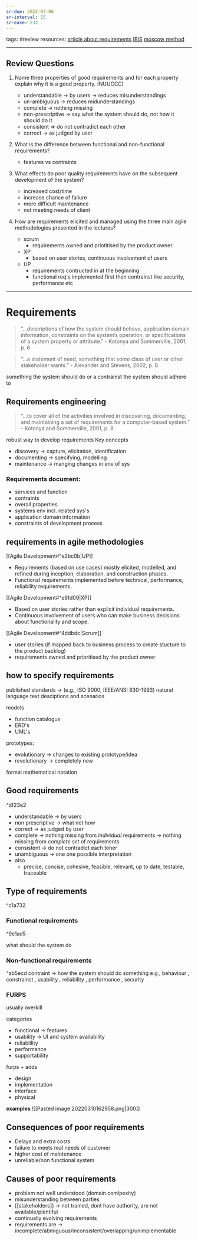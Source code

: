 ```yaml
---
sr-due: 2022-04-06
sr-interval: 15
sr-ease: 232
---
```


tags: #review
resources: 
[article about requirements](https://sceweb.uhcl.edu/helm/RationalUnifiedProcess/process/workflow/requirem/co_req.htm#Reliability)
[IBIS](https://en.wikipedia.org/wiki/Issue-based_information_system)
[moscow method](https://en.wikipedia.org/wiki/MoSCoW_method)

---
## Review Questions

1. Name three properties of good requirements and for each property explain why it is a good property. (NUUCCC)
	- understandable -> by users -> reduces misunderstandings
	- un-ambiguous -> reduces midunderstandings
	- complete -> nothing missing
	- non-prescriptive -> say what the system should do, not how it should do it
	- consistent => do not contradict each other
	- correct -> as judged by user
	
2. What is the difference between functional and non-functional requirements? 
	- features vs contraints
	
3. What effects do poor quality requirements have on the subsequent development of the system? 
	- increased cost/time
	- increase chance of failure
	- more difficult maintenance
	- not meeting needs of client
	
4. How are requirements elicited and managed using the three main agile methodologies presented in the lectures?
	- scrum
		- requirements owned and priotitised by the product owner
	- XP
		- based on user stories, continuous involvement of users
	- UP
		- requirements contructed in at the beginning
		- functional req's implemented first then contrainst like security, performance etc
___
# Requirements
> “…descriptions of how the system should behave, application domain information, constraints on the system’s operation, or specifications of a system property or attribute.”  - Kotonya and Sommerville, 2001, p. 6

> “…a statement of need, something that some class of user or other stakeholder wants.” - Alexander and Stevens, 2002, p. 8

something the system should do or a contrainst the system should adhere to

## Requirements engineering
> “…to cover all of the activities involved in discovering, documenting, and maintaining a set of requirements for a computer-based system.” - Kotonya and Sommerville, 2001, p. 8

robust way to develop requirements
Key concepts
- discovery -> capture, elicitation, identification
- documenting -> specifying, modelling
- maintenance -> manging changes in env of sys

### Requirements document:
- services and function
- contraints
- overall properties
- systems env incl. related sys's
- application domain information
- constraints of development process

## requirements in agile methodologies
[[Agile Development#^e2bc0b|UP]]
- Requirements (based on use cases) mostly elicited, modelled, and refined during inception, elaboration, and construction phases.
- Functional requirements implemented before technical, performance, reliability requirements.

[[Agile Development#^e9fd09|XP]]
- Based on user stories rather than explicit individual requirements.
- Continuous involvement of users who can make business decisions about functionality and scope.

[[Agile Development#^4ddbdc|Scrum]]
- user stories (if mapped back to business process to create stucture to the product backlog)
- requirements owned and prioritised by the product owner

## how to specify requirements
published standards -> (e.g., ISO 9000, IEEE/ANSI 830-1993)
natural language text desciptions and scenarios

models 
- function catalogue
- ERD's
- UML's

prototypes: 
- evolutionary -> changes to existing prototype/idea
- revolutionary -> completely new

formal mathematical notation

## Good requirements 
^df23e2
- understandable -> by users
- non prescriptive -> what not how
- correct -> as judged by user
- complete  -> nothing missing from _individual_ requirements
					-> nothing missing from _complete set_ of requirements
- consistent -> do not contradict each toher
- unambiguous -> one one possible interpretation
- also
	- precise, concise, cohesive, feasible, relevant, up to date, testable, traceable

## Type of requirements

^c1a732
### Functional requirements

^9e1ad5

what should the system do

### Non-functional requirements

^ab5ecd
contraint -> how the system should do something
e.g., behaviour , constrainst , usability , reliability , performance , security

### FURPS
usually overkill

categories
- functional -> features
- usability -> UI and system availability
- reliablility
- performance
- supportability

furps + adds
- design
- implementation
- interface
- physical

**examples**
![[Pasted image 20220310162958.png|300]]

## Consequences of poor requirements
- Delays and extra costs
- failure to meets real needs of customer
- higher cost of maintenance
- unreliable/non functional system

## Causes of poor requirements
- problem not well understood (domain comlpexity)
- misunderstanding between parties
- [[stakeholders]] -> not trained, dont have authority, are not available/plentiful
- continually evolving requirements
- requirements are -> incomplete/abmiguous/inconsistent/overlapping/unimplementable